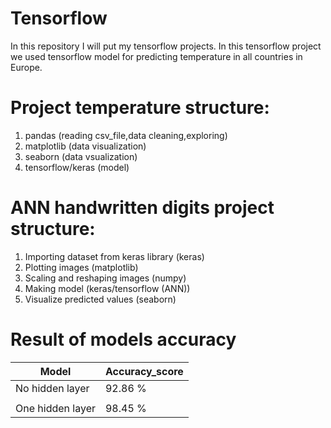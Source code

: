 # Tensorflow
In this repository I will put my tensorflow projects.
In this tensorflow project we used tensorflow model for predicting temperature in all countries in Europe.

# Project temperature structure:

1. pandas (reading csv_file,data cleaning,exploring)
2. matplotlib (data visualization)
3. seaborn (data vsualization)
4. tensorflow/keras (model)



# ANN handwritten digits project structure:

1. Importing dataset from keras library (keras)
2. Plotting images (matplotlib)
3. Scaling and reshaping images (numpy)
4. Making model (keras/tensorflow (ANN))
5. Visualize predicted values (seaborn)


# Result of models accuracy


|    Model           | Accuracy_score | 
|--------------------|----------------|
|No hidden layer     |     92.86 %    | 
|                    |                |                                  
|One hidden layer    |     98.45 %    |  
